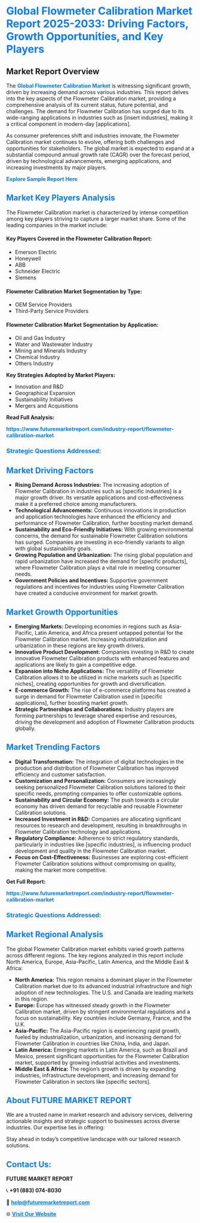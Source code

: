 <h1 style="color: #007BFF;">Global Flowmeter Calibration Market Report 2025-2033: Driving Factors, Growth Opportunities, and Key Players</h1>

<section id="overview">
<h2>Market Report Overview</h2>
<p>The <a href="https://www.futuremarketreport.com/industry-report/flowmeter-calibration-market" style="color: #007BFF; text-decoration: none;"><strong>Global Flowmeter Calibration Market</strong></a> is witnessing significant growth, driven by increasing demand across various industries. This report delves into the key aspects of the Flowmeter Calibration market, providing a comprehensive analysis of its current status, future potential, and challenges. The demand for Flowmeter Calibration has surged due to its wide-ranging applications in industries such as [insert industries], making it a critical component in modern-day [applications].</p>
<p>As consumer preferences shift and industries innovate, the Flowmeter Calibration market continues to evolve, offering both challenges and opportunities for stakeholders. The global market is expected to expand at a substantial compound annual growth rate (CAGR) over the forecast period, driven by technological advancements, emerging applications, and increasing investments by major players.</p>
</section>

<section id="overview">
<p><a href="https://www.futuremarketreport.com/request-sample/reportId=51509" style="color: #007BFF; text-decoration: none;"><strong>Explore Sample Report Here</strong></a></p>
</section>

<section id="key-players">
<h2 style="color: #007BFF;">Market Key Players Analysis</h2>
<p>The Flowmeter Calibration market is characterized by intense competition among key players striving to capture a larger market share. Some of the leading companies in the market include:</p>
<h4>Key Players Covered in the Flowmeter Calibration Report:</h4>
<ul><li>Emerson Electric</li><li>Honeywell</li><li>ABB</li><li>Schneider Electric</li><li>Siemens</li></ul>
<h4>Flowmeter Calibration Market Segmentation by Type:</h4>
<ul><li>OEM Service Providers</li><li>Third-Party Service Providers</li></ul>

<h4>Flowmeter Calibration Market Segmentation by Application:</h4>
<ul><li>Oil and Gas Industry</li><li>Water and Wastewater Industry</li><li>Mining and Minerals Industry</li><li>Chemical Industry</li><li>Others Industry</li></ul>
<p><strong>Key Strategies Adopted by Market Players:</strong></p>
<ul>
<li>Innovation and R&D</li>
<li>Geographical Expansion</li>
<li>Sustainability Initiatives</li>
<li>Mergers and Acquisitions</li>
</ul>
</section>

<section>
<p><strong>Read Full Analysis: </strong></p><a href="https://www.futuremarketreport.com/industry-report/flowmeter-calibration-market" style="color: #007BFF; text-decoration: none;"><strong>https://www.futuremarketreport.com/industry-report/flowmeter-calibration-market</strong></a>
<h3 style="color: #007BFF;">Strategic Questions Addressed:</h3>
</section>

<section id="driving-factors">
<h2 style="color: #007BFF;">Market Driving Factors</h2>
<ul>
<li><strong>Rising Demand Across Industries:</strong> The increasing adoption of Flowmeter Calibration in industries such as [specific industries] is a major growth driver. Its versatile applications and cost-effectiveness make it a preferred choice among manufacturers.</li>
<li><strong>Technological Advancements:</strong> Continuous innovations in production and application technologies have enhanced the efficiency and performance of Flowmeter Calibration, further boosting market demand.</li>
<li><strong>Sustainability and Eco-Friendly Initiatives:</strong> With growing environmental concerns, the demand for sustainable Flowmeter Calibration solutions has surged. Companies are investing in eco-friendly variants to align with global sustainability goals.</li>
<li><strong>Growing Population and Urbanization:</strong> The rising global population and rapid urbanization have increased the demand for [specific products], where Flowmeter Calibration plays a vital role in meeting consumer needs.</li>
<li><strong>Government Policies and Incentives:</strong> Supportive government regulations and incentives for industries using Flowmeter Calibration have created a conducive environment for market growth.</li>
</ul>
</section>

<section id="growth-opportunities">
<h2 style="color: #007BFF;">Market Growth Opportunities</h2>
<ul>
<li><strong>Emerging Markets:</strong> Developing economies in regions such as Asia-Pacific, Latin America, and Africa present untapped potential for the Flowmeter Calibration market. Increasing industrialization and urbanization in these regions are key growth drivers.</li>
<li><strong>Innovative Product Development:</strong> Companies investing in R&D to create innovative Flowmeter Calibration products with enhanced features and applications are likely to gain a competitive edge.</li>
<li><strong>Expansion into Niche Applications:</strong> The versatility of Flowmeter Calibration allows it to be utilized in niche markets such as [specific niches], creating opportunities for growth and diversification.</li>
<li><strong>E-commerce Growth:</strong> The rise of e-commerce platforms has created a surge in demand for Flowmeter Calibration used in [specific applications], further boosting market growth.</li>
<li><strong>Strategic Partnerships and Collaborations:</strong> Industry players are forming partnerships to leverage shared expertise and resources, driving the development and adoption of Flowmeter Calibration products globally.</li>
</ul>
</section>

<section id="trending-factors">
<h2 style="color: #007BFF;">Market Trending Factors</h2>
<ul>
<li><strong>Digital Transformation:</strong> The integration of digital technologies in the production and distribution of Flowmeter Calibration has improved efficiency and customer satisfaction.</li>
<li><strong>Customization and Personalization:</strong> Consumers are increasingly seeking personalized Flowmeter Calibration solutions tailored to their specific needs, prompting companies to offer customizable options.</li>
<li><strong>Sustainability and Circular Economy:</strong> The push towards a circular economy has driven demand for recyclable and reusable Flowmeter Calibration solutions.</li>
<li><strong>Increased Investment in R&D:</strong> Companies are allocating significant resources to research and development, resulting in breakthroughs in Flowmeter Calibration technology and applications.</li>
<li><strong>Regulatory Compliance:</strong> Adherence to strict regulatory standards, particularly in industries like [specific industries], is influencing product development and quality in the Flowmeter Calibration market.</li>
<li><strong>Focus on Cost-Effectiveness:</strong> Businesses are exploring cost-efficient Flowmeter Calibration solutions without compromising on quality, making the market more competitive.</li>
</ul>
</section>

<section>
<p><strong>Get Full Report: </strong></p><a href="https://www.futuremarketreport.com/industry-report/flowmeter-calibration-market" style="color: #007BFF; text-decoration: none;"><strong>https://www.futuremarketreport.com/industry-report/flowmeter-calibration-market</strong></a>
<h3 style="color: #007BFF;">Strategic Questions Addressed:</h3>
</section>


<section id="regional-analysis">
<h2 style="color: #007BFF;">Market Regional Analysis</h2>
<p>The global Flowmeter Calibration market exhibits varied growth patterns across different regions. The key regions analyzed in this report include North America, Europe, Asia-Pacific, Latin America, and the Middle East & Africa:</p>
<ul>
<li><strong>North America:</strong> This region remains a dominant player in the Flowmeter Calibration market due to its advanced industrial infrastructure and high adoption of new technologies. The U.S. and Canada are leading markets in this region.</li>
<li><strong>Europe:</strong> Europe has witnessed steady growth in the Flowmeter Calibration market, driven by stringent environmental regulations and a focus on sustainability. Key countries include Germany, France, and the U.K.</li>
<li><strong>Asia-Pacific:</strong> The Asia-Pacific region is experiencing rapid growth, fueled by industrialization, urbanization, and increasing demand for Flowmeter Calibration in countries like China, India, and Japan.</li>
<li><strong>Latin America:</strong> Emerging markets in Latin America, such as Brazil and Mexico, present significant opportunities for the Flowmeter Calibration market, supported by growing industrial activities and investments.</li>
<li><strong>Middle East & Africa:</strong> The region’s growth is driven by expanding industries, infrastructure development, and increasing demand for Flowmeter Calibration in sectors like [specific sectors].</li>
</ul>
</section>

<footer>
<h2 style="color: #007BFF;">About FUTURE MARKET REPORT</h2>
<p>We are a trusted name in market research and advisory services, delivering actionable insights and strategic support to businesses across diverse industries. Our expertise lies in offering:</p>

<p>Stay ahead in today’s competitive landscape with our tailored research solutions.</p>

<h2 style="color: #007BFF;">Contact Us:</h2>
<p><strong>FUTURE MARKET REPORT</strong></p>
<p>📞 <strong>+91 (883) 074-8030</strong></p>
<p>📧 <strong><a href="mailto:help@futuremarketreport.com" style="color: #007BFF;">help@futuremarketreport.com</a></strong></p>
<p>🌐 <strong><a href="https://www.futuremarketreport.com/" style="color: #007BFF;">Visit Our Website</a></strong></p>
</footer>